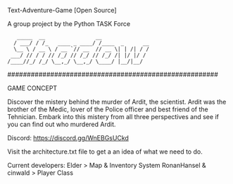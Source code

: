 Text-Adventure-Game [Open Source]

A group project by the Python TASK Force

       _____  __                __               
      / ___/ / /_   ____ _ ____/ /____  _      __
      \__ \ / __ \ / __ `// __  // __ \| | /| / /
     ___/ // / / // /_/ // /_/ // /_/ /| |/ |/ / 
    /____//_/ /_/ \__,_/ \__,_/ \____/ |__/|__/  

######################################################

GAME CONCEPT

Discover the mistery behind the murder of Ardit, the scientist. Ardit was the brother of the Medic, lover of the Police officer and best friend of the Tehnician. Embark into this mistery from all three perspectives and see if you can find out who murdered Ardit.

Discord: https://discord.gg/WnEBGsUCkd

Visit the architecture.txt file to get a an idea of what we need to do.

Current developers:
Elder > Map & Inventory System
RonanHansel & cinwald > Player Class
